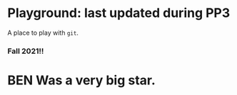 # Playground: last updated during PP3

A place to play with `git`.

### Fall 2021!!


# BEN Was a very big star.
